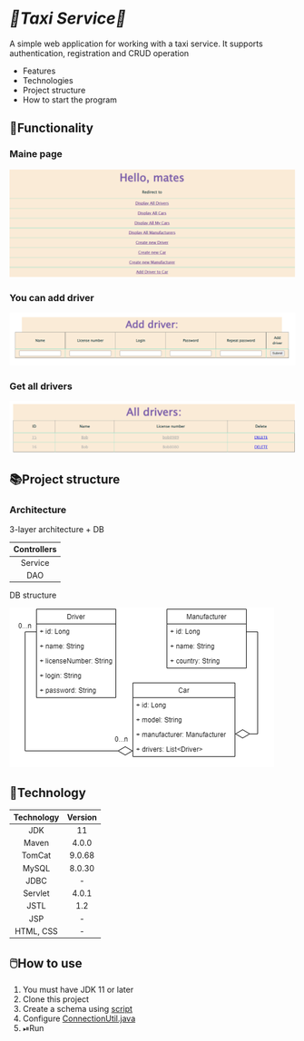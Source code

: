 ﻿*<h1> 🚕Taxi Service🚕</h1>*
<p>A simple web application for working with a taxi service. It supports authentication, registration and CRUD operation</p>
<ul>
  <li>Features</li>
  <li>Technologies</li>
  <li>Project structure</li>
  <li>How to start the program</li>  
</ul>
<h2> 🙈Functionality </h2> 
<h3> Maine page</h3>

![img.png](img/mainePage.png)
<h3> You can add driver</h3>

![](img/img_1.png)
<h3> Get all drivers </h3>

![](img/getAllDrivers.png)
<h2> 📚Project structure </h2>
<h3> Architecture </h3>
<p>3-layer architecture + DB </p>

| Controllers |
|:-----------:|
|   Service   |
|     DAO     |

<p> DB structure</p>

![DB structure](img/DB.png)

<h2> 📑Technology </h2>

| Technology	 | Version |
|:-----------:|:-------:|
|    JDK	     |   11    |
|   Maven	    |  4.0.0  |
|   TomCat	   | 9.0.68  |
|   MySQL	    | 8.0.30  |
|    JDBC	    |    -    |
|  Servlet	   |  4.0.1  |
|    JSTL	    |   1.2   |
|    JSP	     |    -    |
| HTML, CSS	  |    -    |

<h2> 🖱️How to use</h2>
<ol>
  <li>You must have JDK 11 or later</li>
  <li>Clone this project</li>
  <li>Create a schema using <a href="https://github.
com/SoulARC/taxi-service/blob/main/src/main/resources/init_db.sql#L9">script</a> </li>
  <li>Configure <a href="https://github.com/SoulARC/taxi-service/blob/main/src/main/resources/init_db.sql#L9">ConnectionUtil.java</a> 
  <li>⏯Run</li>  
</ol> 




